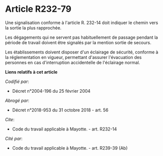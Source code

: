# Article R232-79

Une signalisation conforme à l'article R. 232-14 doit indiquer le chemin vers la sortie la plus rapprochée. 

Les dégagements qui ne servent pas habituellement de passage pendant la période de travail doivent être signalés par la
mention sortie de secours. 

Les établissements doivent disposer d'un éclairage de sécurité, conforme à la réglementation en vigueur, permettant d'assurer
l'évacuation des personnes en cas d'interruption accidentelle de l'éclairage normal.

**Liens relatifs à cet article**

_Codifié par_:

  - Décret n°2004-196 du 25 février 2004

_Abrogé par_:

  - Décret n°2018-953 du 31 octobre 2018 - art. 56

_Cite_:

  - Code du travail applicable à Mayotte. - art. R232-14

_Cité par_:

  - Code du travail applicable à Mayotte. - art. R239-39 (Ab)

